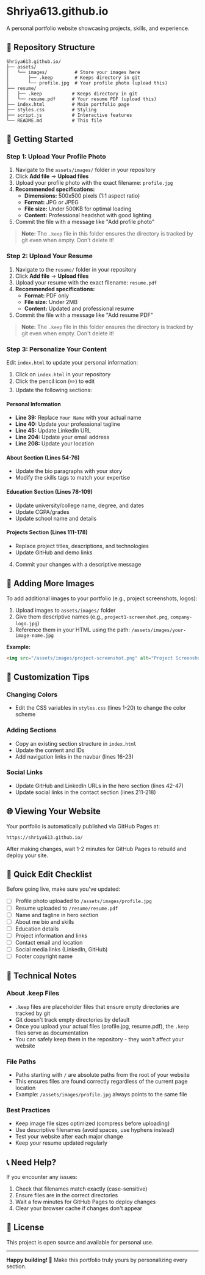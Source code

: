 # Shriya613.github.io

A personal portfolio website showcasing projects, skills, and experience.

## 📁 Repository Structure

```
Shriya613.github.io/
├── assets/
│   └── images/          # Store your images here
│       ├── .keep        # Keeps directory in git
│       └── profile.jpg  # Your profile photo (upload this)
├── resume/
│   ├── .keep           # Keeps directory in git
│   └── resume.pdf      # Your resume PDF (upload this)
├── index.html          # Main portfolio page
├── styles.css          # Styling
├── script.js           # Interactive features
└── README.md           # This file
```

## 🚀 Getting Started

### Step 1: Upload Your Profile Photo

1. Navigate to the `assets/images/` folder in your repository
2. Click **Add file** → **Upload files**
3. Upload your profile photo with the exact filename: `profile.jpg`
4. **Recommended specifications:**
   - **Dimensions:** 500x500 pixels (1:1 aspect ratio)
   - **Format:** JPG or JPEG
   - **File size:** Under 500KB for optimal loading
   - **Content:** Professional headshot with good lighting
5. Commit the file with a message like "Add profile photo"

> **Note:** The `.keep` file in this folder ensures the directory is tracked by git even when empty. Don't delete it!

### Step 2: Upload Your Resume

1. Navigate to the `resume/` folder in your repository
2. Click **Add file** → **Upload files**
3. Upload your resume with the exact filename: `resume.pdf`
4. **Recommended specifications:**
   - **Format:** PDF only
   - **File size:** Under 2MB
   - **Content:** Updated and professional resume
5. Commit the file with a message like "Add resume PDF"

> **Note:** The `.keep` file in this folder ensures the directory is tracked by git even when empty. Don't delete it!

### Step 3: Personalize Your Content

Edit `index.html` to update your personal information:

1. Click on `index.html` in your repository
2. Click the pencil icon (✏️) to edit
3. Update the following sections:

#### Personal Information
- **Line 39:** Replace `Your Name` with your actual name
- **Line 40:** Update your professional tagline
- **Line 45:** Update LinkedIn URL
- **Line 204:** Update your email address
- **Line 208:** Update your location

#### About Section (Lines 54-76)
- Update the bio paragraphs with your story
- Modify the skills tags to match your expertise

#### Education Section (Lines 78-109)
- Update university/college name, degree, and dates
- Update CGPA/grades
- Update school name and details

#### Projects Section (Lines 111-178)
- Replace project titles, descriptions, and technologies
- Update GitHub and demo links

4. Commit your changes with a descriptive message

## 📸 Adding More Images

To add additional images to your portfolio (e.g., project screenshots, logos):

1. Upload images to `assets/images/` folder
2. Give them descriptive names (e.g., `project1-screenshot.png`, `company-logo.jpg`)
3. Reference them in your HTML using the path: `/assets/images/your-image-name.jpg`

**Example:**
```html
<img src="/assets/images/project-screenshot.png" alt="Project Screenshot">
```

## 🎨 Customization Tips

### Changing Colors
- Edit the CSS variables in `styles.css` (lines 1-20) to change the color scheme

### Adding Sections
- Copy an existing section structure in `index.html`
- Update the content and IDs
- Add navigation links in the navbar (lines 16-23)

### Social Links
- Update GitHub and LinkedIn URLs in the hero section (lines 42-47)
- Update social links in the contact section (lines 211-218)

## 🌐 Viewing Your Website

Your portfolio is automatically published via GitHub Pages at:
```
https://shriya613.github.io/
```

After making changes, wait 1-2 minutes for GitHub Pages to rebuild and deploy your site.

## 📝 Quick Edit Checklist

Before going live, make sure you've updated:
- [ ] Profile photo uploaded to `/assets/images/profile.jpg`
- [ ] Resume uploaded to `/resume/resume.pdf`
- [ ] Name and tagline in hero section
- [ ] About me bio and skills
- [ ] Education details
- [ ] Project information and links
- [ ] Contact email and location
- [ ] Social media links (LinkedIn, GitHub)
- [ ] Footer copyright name

## 🔧 Technical Notes

### About .keep Files
- `.keep` files are placeholder files that ensure empty directories are tracked by git
- Git doesn't track empty directories by default
- Once you upload your actual files (profile.jpg, resume.pdf), the `.keep` files serve as documentation
- You can safely keep them in the repository - they won't affect your website

### File Paths
- Paths starting with `/` are absolute paths from the root of your website
- This ensures files are found correctly regardless of the current page location
- Example: `/assets/images/profile.jpg` always points to the same file

### Best Practices
- Keep image file sizes optimized (compress before uploading)
- Use descriptive filenames (avoid spaces, use hyphens instead)
- Test your website after each major change
- Keep your resume updated regularly

## 📞 Need Help?

If you encounter any issues:
1. Check that filenames match exactly (case-sensitive)
2. Ensure files are in the correct directories
3. Wait a few minutes for GitHub Pages to deploy changes
4. Clear your browser cache if changes don't appear

## 📄 License

This project is open source and available for personal use.

---

**Happy building! 🚀** Make this portfolio truly yours by personalizing every section.